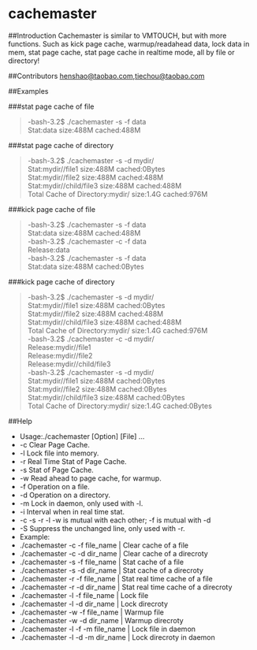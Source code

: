 cachemaster
===========

##Introduction
Cachemaster is similar to VMTOUCH, but with more functions. Such as kick page cache, warmup/readahead data, lock data in mem, stat page cache, stat page cache in realtime mode, all by file or directory! 

##Contributors
henshao@taobao.com,tiechou@taobao.com

##Examples

###stat page cache of file
>-bash-3.2$ ./cachemaster -s -f data  
>Stat:data size:488M cached:488M  

###stat page cache of directory
>-bash-3.2$ ./cachemaster -s -d mydir/  
>Stat:mydir//file1 size:488M cached:0Bytes  
>Stat:mydir//file2 size:488M cached:488M  
>Stat:mydir//child/file3 size:488M cached:488M  
>Total Cache of Directory:mydir/ size:1.4G cached:976M  

###kick page cache of file
>-bash-3.2$ ./cachemaster -s -f data  
>Stat:data size:488M cached:488M  
>-bash-3.2$ ./cachemaster -c -f data    
>Release:data  
>-bash-3.2$ ./cachemaster -s -f data   
>Stat:data size:488M cached:0Bytes  

###kick page cache of directory
>-bash-3.2$ ./cachemaster -s -d mydir/  
>Stat:mydir//file1 size:488M cached:0Bytes  
>Stat:mydir//file2 size:488M cached:488M  
>Stat:mydir//child/file3 size:488M cached:488M  
>Total Cache of Directory:mydir/ size:1.4G cached:976M  
>-bash-3.2$ ./cachemaster -c -d mydir/   
>Release:mydir//file1  
>Release:mydir//file2  
>Release:mydir//child/file3  
>-bash-3.2$ ./cachemaster -s -d mydir/  
>Stat:mydir//file1 size:488M cached:0Bytes  
>Stat:mydir//file2 size:488M cached:0Bytes  
>Stat:mydir//child/file3 size:488M cached:0Bytes  
>Total Cache of Directory:mydir/ size:1.4G cached:0Bytes  

##Help
*   Usage:./cachemaster [Option] [File] ...
*   -c Clear Page Cache.
*   -l Lock file into memory.
*   -r Real Time Stat of Page Cache.
*   -s Stat of Page Cache.
*   -w Read ahead to page cache, for warmup.
*   -f Operation on a file.
*   -d Operation on a directory.
*   -m Lock in daemon, only used with -l.
*   -i Interval when in real time stat.
*   -c -s -r -l -w is mutual with each other; -f is mutual with -d
*   -S Suppress the unchanged line, only used with -r.
*   Example:
*   ./cachemaster -c -f file_name | Clear cache of a file
*   ./cachemaster -c -d dir_name | Clear cache of a direcroty
*   ./cachemaster -s -f file_name | Stat cache of a file
*   ./cachemaster -s -d dir_name | Stat cache of a direcroty
*   ./cachemaster -r -f file_name | Stat real time cache of a file
*   ./cachemaster -r -d dir_name | Stat real time cache of a direcroty
*   ./cachemaster -l -f file_name | Lock file
*   ./cachemaster -l -d dir_name | Lock  direcroty
*   ./cachemaster -w -f file_name | Warmup file
*   ./cachemaster -w -d dir_name | Warmup  direcroty
*   ./cachemaster -l -f -m file_name | Lock file in daemon
*   ./cachemaster -l -d -m dir_name | Lock direcroty in daemon
